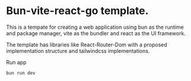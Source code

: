 # Bun-vite-react-go template.

This is a tempate for creating a web application using bun as the runtime and package manager, vite as the bundler and react as the UI framework. 

The template has libraries like React-Router-Dom with a proposed implementation structure and tailwindcss implementations.

Run app

```
bun run dev
```
